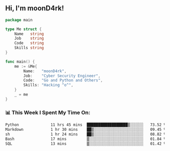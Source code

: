<h2> Hi, I'm moonD4rk!</h2>

```go
package main

type Me struct {
	Name   string
	Job    string
	Code   string
	Skills string
}

func main() {
	me := &Me{
		Name:   "moonD4rk",
		Job:    "Cyber Security Engineer",
		Code:   "Go and Python and Others",
		Skills: "Hacking ^o^",
	}
	_ = me
}
```

<h3>📊 This Week I Spent My Time On:</h3>
<!-- <img align='right' src="https://github-readme-stats.vercel.app/api?username=moond4rk&show_icons=true&theme=radical", width="300" height="150"> -->

<!--START_SECTION:waka-->

```txt
Python              11 hrs 45 mins  ██████████████████▒░░░░░░   73.52 %
Markdown            1 hr 30 mins    ██▒░░░░░░░░░░░░░░░░░░░░░░   09.45 %
sh                  1 hr 24 mins    ██▒░░░░░░░░░░░░░░░░░░░░░░   08.82 %
Bash                17 mins         ▒░░░░░░░░░░░░░░░░░░░░░░░░   01.84 %
SQL                 13 mins         ▒░░░░░░░░░░░░░░░░░░░░░░░░   01.42 %
```

<!--END_SECTION:waka-->

